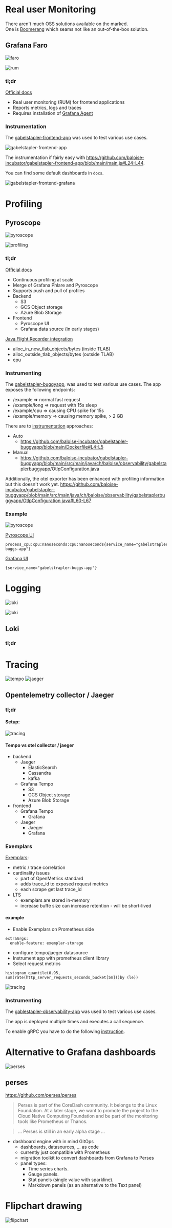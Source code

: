 # Real user Monitoring

There aren't much OSS solutions available on the marked.  
One is [Boomerang](https://calendar.perfplanet.com/2018/open-source-backend-rum-tool-wait-what/)
which seams not like an out-of-the-box solution.

## Grafana Faro

![faro](docs/faro-logo.png)

![rum](docs/rum.drawio.svg)

### tl;dr

[Official docs](https://grafana.com/docs/grafana-cloud/monitor-applications/frontend-observability/?pg=oss-faro&plcmt=hero-btn-3)

* Real user monitoring (RUM) for frontend applications
* Reports metrics, logs and traces
* Requires installation of [Grafana Agent](https://grafana.com/docs/agent/latest/)

### Instrumentation

The [gabelstapler-frontend-app](https://github.com/baloise-incubator/gabelstapler-frontend-app) was used to test various
use cases.

![gabelstapler-frontend-app](docs/gabelstapler-frontend-app.png)

The instrumentation if fairly easy with https://github.com/baloise-incubator/gabelstapler-frontend-app/blob/main/main.js#L24-L44.

You can find some default dashboards in `docs`.

![gabelstapler-frontend-grafana](docs/gabelstapler-frontend-grafana.png)

# Profiling
## Pyroscope

![pyroscope](docs/pyroscope-logo.png)

![profiling](docs/profiling.drawio.svg)

### tl;dr

[Official docs](https://grafana.com/docs/pyroscope/latest/)

* Continuous profiling at scale
* Merge of Grafana Phlare and Pyroscope
* Supports push and pull of profiles
* Backend
  * S3
  * GCS Object storage
  * Azure Blob Storage
* Frontend
  * Pyroscope UI
  * Grafana data source (in early stages)


[Java Flight Recorder integration](https://github.com/grafana/pyroscope/blob/main/docs/sources/configure-server/about-server-api.md#jfr-format)


* alloc_in_new_tlab_objects/bytes (inside TLAB)
* alloc_outside_tlab_objects/bytes (outside TLAB)
* cpu

### Instrumenting

The [gabelstapler-buggyapp](https://github.com/baloise-incubator/gabelstapler-buggyapp), was used to test various use cases.
The app exposes the following endpoints:
 * /example => normal fast request
 * /example/long => request with 15s sleep
 * /example/cpu => causing CPU spike for 15s
 * /example/memory => causing memory spike, > 2 GB

There are to [instrumentation](https://grafana.com/docs/pyroscope/latest/configure-client/language-sdks/java/) approaches:

* Auto
  * https://github.com/baloise-incubator/gabelstapler-buggyapp/blob/main/Dockerfile#L4-L5
* Manual
  * https://github.com/baloise-incubator/gabelstapler-buggyapp/blob/main/src/main/java/ch/baloise/observability/gabelstaplerbuggyapp/OtlpConfiguration.java

Additionally, the otel exporter has been enhanced with profiling information but this doesn't work yet.
https://github.com/baloise-incubator/gabelstapler-buggyapp/blob/main/src/main/java/ch/baloise/observability/gabelstaplerbuggyapp/OtlpConfiguration.java#L60-L67

### Example

![pyroscope](docs/pyroscope.png)

[Pyroscope UI](https://pyroscope-monitoring-stack.apps.baloise.dev/?query=process_cpu%3Acpu%3Ananoseconds%3Acpu%3Ananoseconds%7Bservice_name%3D%22gabelstrapler-buggs-app%22%7D)

```
process_cpu:cpu:nanoseconds:cpu:nanoseconds{service_name="gabelstrapler-buggs-app"}
```
[Grafana UI](https://grafana-monitoring-stack.apps.baloise.dev/explore?panes=%7B%22uci%22:%7B%22datasource%22:%22PAF2BCAF32F82481F%22,%22queries%22:%5B%7B%22groupBy%22:%5B%5D,%22labelSelector%22:%22%7Bservice_name%3D%5C%22gabelstrapler-buggs-app%5C%22%7D%22,%22queryType%22:%22both%22,%22refId%22:%22A%22,%22datasource%22:%7B%22type%22:%22grafana-pyroscope-datasource%22,%22uid%22:%22PAF2BCAF32F82481F%22%7D,%22profileTypeId%22:%22memory:alloc_in_new_tlab_bytes:bytes::%22%7D%5D,%22range%22:%7B%22from%22:%221697779632461%22,%22to%22:%221697780736886%22%7D%7D%7D&schemaVersion=1&orgId=1)

```
{service_name="gabelstrapler-buggs-app"}
```


# Logging

![loki](docs/loki-logo.png)

![loki](docs/loki.drawio.svg)

## Loki
### tl;dr


# Tracing

![tempo](docs/tempo-logo.png)
![jaeger](docs/jaeger-logo.png)

## Opentelemetry collector / Jaeger
### tl;dr

#### Setup:
![tracing](docs/tracing.drawio.svg)


#### Tempo vs otel collector / jaeger

* backend
  * Jaeger
    * ElasticSearch
    * Cassandra
    * kafka
  * Grafana Tempo
    * S3
    * GCS Object storage
    * Azure Blob Storage
* frontend
  * Grafana Tempo
    * Grafana
  * Jaeger
    * Jaeger
    * Grafana

### Exemplars

[Exemplars](https://grafana.com/docs/grafana/latest/fundamentals/exemplars/):
* metric / trace correlation
* cardinality issues
  * part of OpenMetrics standard
  * adds trace_id to exposed request metrics
  * each scrape get last trace_id
* LTS
  * exemplars are stored in-memory
  * increase buffe size can increase retention - will be short-lived

#### example

* Enable Exemplars on Prometheus side
```
extraArgs:
  enable-feature: exemplar-storage
```
* configure tempo/jaeger datasource
* Instrument app with prometheus client library
* Select request metrics

```promql
histogram_quantile(0.95, sum(rate(http_server_requests_seconds_bucket[5m]))by (le))
```

![tracing](docs/tracing2.png)

### Instrumenting

The [gablestapler-observability-app](https://github.com/baloise-incubator/gablestapler-observability-app) was used to test
various use cases.

The app is deployed multiple times and executes a call sequence.

To enable gRPC you have to do the following [instruction](https://github.com/baloise-incubator/gablestapler-observability-app/blob/main/src/main/java/ch/baloise/observability/gabelstaplerobservabilityapp/OtlpConfiguration.java).


# Alternative to Grafana dashboards

![perses](docs/perses.png)

## perses
<https://github.com/perses/perses>

> Perses is part of the CoreDash community. It belongs to the Linux Foundation. At a later stage, we want to promote the project to the Cloud Native Computing Foundation and be part of the monitoring tools like Prometheus or Thanos.

> ... Perses is still in an early alpha stage ...

* dashboard engine with in mind GitOps
  * dashboards, datasources, ... as code
  * currently just compatible with Prometheus
  * migration toolkit to convert dashboards from Grafana to Perses
  * panel types:
    * Time series charts.
    * Gauge panels.
    * Stat panels (single value with sparkline).
    * Markdown panels (as an alternative to the Text panel)

# Flipchart drawing

![flipchart](docs/flipchart.jpeg)